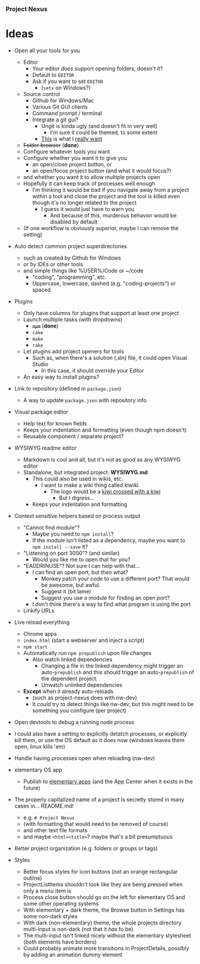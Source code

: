 
### Project Nexus

# Ideas


* Open all your tools for you
	* Editor
		* Your editor *does* support opening folders, doesn't it?
		* Default to `EDITOR`
		* Ask if you want to set `EDITOR`
			* (`setx` on Windows?)
	* Source control
		* Github for Windows/Mac
		* Various Git GUI clients
		* Command prompt / terminal
		* Integrate a git gui?
			* Ungit is kinda ugly (and doesn't fit in very well)
				* I'm sure it could be themed, to some extent
			* [This](http://tonsky.me/blog/reinventing-git-interface/) is what I [really want](https://github.com/quassy/elementary-apps/issues/17)
	* ~~Folder browser~~ (**done**)
	* Configure whatever tools you want
	* Configure whether you want it to give you
		* an open/close project button, or
		* an open/focus project button (and what it would focus?)
	* and whether you want it to allow multiple projects open
	* Hopefully it can keep track of processes well enough
		* I'm thinking it would be bad if you navigate away from a project within a tool and close the project and the tool is killed even though it's no longer related to the project
			* I guess it would just have to warn you
				* And because of this, murderous behavior would be disabled by default
	* (If one workflow is obviously superior, maybe I can remove the setting)


* Auto detect common project superdirectories
	* such as created by Github for Windows
	* or by IDEs or other tools
	* and simple things like %USER%/Code or ~/code
		* "coding", "programming", etc.
		* Uppercase, lowercase, dashed (e.g. "coding-projects") or spaced


* Plugins
	* Only have columns for plugins that support at least one project
	* Launch multiple tasks (with dropdowns)
		* ~~`npm`~~ (**done**)
		* `cake`
		* `make`
		* `rake`
	* Let plugins add project openers for tools
		* Such as, when there's a solution (.sln) file,
		  it could open Visual Studio
			* In this case, it should override your Editor
	* An easy way to install plugins?


* Link to repository (defined in `package.json`)
	* A way to update `package.json` with repository info


* Visual package editor
	* Help text for known fields
	* Keeps your indentation and formatting (even though npm doesn't)
	* Reusable component / separate project?


* WYSIWYG readme editor
	* Markdown is cool and all, but it's not as good as any WYSIWYG editor
	* Standalone, but integrated project: **WYSIWYG.md**
		* This could also be used in wikis, etc.
			* I want to make a wiki thing called kiwiki
				* The logo would be a [kiwi crossed with a kiwi](https://www.google.com/search?tbm=isch&hl=en&q=kiwi+bird+fruit)
					* But I digress...
		* Keeps your indentation and formatting


* Context sensitive helpers based on process output
	* "Cannot find module"?
		* Maybe you need to `npm install`?
		* If the module isn't listed as a dependency, maybe you want to `npm install --save` it?
	* "Listening on port 3000"? (and similar)
		* Would you like me to open that for you?
	* "EADDRINUSE"? Not sure I can help with that...
		* I can find an open port, but then what?
			* Monkey patch your code to use a different port? That would be awesome, but awful.
			* Suggest it (bit lame)
			* Suggest you use a module for finding an open port?
		* I don't think there's a way to find what program is using the port
	* Linkify URLs


* Live reload everything
	* Chrome apps
	* `index.html` (start a webserver and inject a script)
	* `npm start`
	* Automatically run `npm prepublish` upon file changes
		* Also watch linked dependencies
			* Changing a file in the linked dependency might
			  trigger an auto-`prepublish`
			  and this should trigger an auto-`prepublish`
			  of the dependent project.
			* Unwatch unlinked dependencies
	* **Except** when it already auto-reloads
		* (such as project-nexus does with nw-dev)
		* It *could* try to detect things like nw-dev,
		  but this might need to be something you configure
			(per project)


* Open devtools to debug a running node process


* I could also have a setting to explicitly detatch processes, or explicitly kill them, or use the OS default as it does now (windows leaves them open, linux kills 'em)


* Handle having processes open when reloading (nw-dev)


* elementary OS app
	* Publish to [elementary apps](http://quassy.github.io/elementary-apps/) (and the App Center when it exists in the future)


* The properly capitalized name of a project is
  secretly stored in many cases in... README.md!
	* e.g. `# Project Nexus`
	* (with formatting that would need to be removed of course)
	* and other text file formats
	* and maybe `<html><title>`? maybe that's a bit presumptuous


* Better project organization (e.g. folders or groups or tags)


* Styles
	* Better focus styles for icon buttons (not an orange rectangular outline)
	* ProjectListItems shouldn't look like they are being pressed when only a menu item is
	* Process close button should go on the left for elementary OS and some other operating systems
	* With elementary + dark theme, the Browse button in Settings has some non-dark styles
	* With dark (non-elementary) theme, the whole projects directory multi-input is non-dark (not that it *has* to be)
	* The multi-input isn't linked nicely without the elementary stylesheet (both elements have borders)
	* Could probably animate more transitions in ProjectDetails, possibly by adding an animation dummy element
